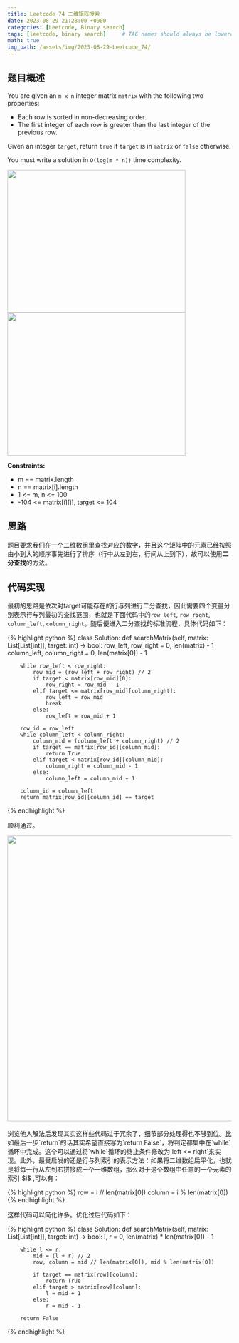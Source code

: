 ```yaml
---
title: Leetcode 74 二维矩阵搜索
date: 2023-08-29 21:28:00 +0900
categories: [Leetcode, Binary search]
tags: [leetcode, binary search]     # TAG names should always be lowercase
math: true
img_path: /assets/img/2023-08-29-Leetcode_74/
---
```


## 题目概述
You are given an `m x n` integer matrix `matrix` with the following two properties:

- Each row is sorted in non-decreasing order.
- The first integer of each row is greater than the last integer of the previous row.
  
Given an integer `target`, return `true` if `target` is in `matrix` or `false` otherwise.

You must write a solution in `O(log(m * n))` time complexity.

<div style="text-align: left">
<img src="leetcode74_1.png"
        width="400"
        height="320"/>
</div>

<div style="text-align: left">
<img src="leetcode74_2.png"
        width="400"
        height="320"/>
</div>

**Constraints:**
- m == matrix.length
- n == matrix\[i].length
- 1 <= m, n <= 100
- -104 <= matrix\[i][j], target <= 104

## 思路
题目要求我们在一个二维数组里查找对应的数字，并且这个矩阵中的元素已经按照由小到大的顺序事先进行了排序（行中从左到右，行间从上到下），故可以使用**二分查找**的方法。

## 代码实现
最初的思路是依次对target可能存在的行与列进行二分查找，因此需要四个变量分别表示行与列最初的查找范围，也就是下面代码中的`row_left`, `row_right`, `column_left`, `column_right`。随后便进入二分查找的标准流程，具体代码如下：

{% highlight python %}
class Solution:
    def searchMatrix(self, matrix: List[List[int]], target: int) -> bool:
        row_left, row_right = 0, len(matrix) - 1
        column_left, column_right = 0, len(matrix[0]) - 1

        while row_left < row_right:
            row_mid = (row_left + row_right) // 2
            if target < matrix[row_mid][0]:
                row_right = row_mid - 1
            elif target <= matrix[row_mid][column_right]:
                row_left = row_mid
                break
            else:
                row_left = row_mid + 1

        row_id = row_left
        while column_left < column_right:
            column_mid = (column_left + column_right) // 2
            if target == matrix[row_id][column_mid]:
                return True
            elif target < matrix[row_id][column_mid]:
                column_right = column_mid - 1
            else:
                column_left = column_mid + 1

        column_id = column_left
        return matrix[row_id][column_id] == target
{% endhighlight %}

顺利通过。

<div style="text-align: left">
<img src="leetcode74_3.png"
        width="800"
        height="640"/>
</div>

<br>
浏览他人解法后发现其实这样些代码过于冗余了，细节部分处理得也不够到位。比如最后一步`return`的话其实希望直接写为`return False`，将判定都集中在`while`循环中完成。这个可以通过将`while`循环的终止条件修改为`left <= right`来实现。此外，最受启发的还是行与列索引的表示方法：如果将二维数组扁平化，也就是将每一行从左到右拼接成一个一维数组，那么对于这个数组中任意的一个元素的索引 $i$ ,可以有：

{% highlight python %}
row = i // len(matrix[0])
column = i % len(matrix[0])
{% endhighlight %}

这样代码可以简化许多。优化过后代码如下：

{% highlight python %}
class Solution:
    def searchMatrix(self, matrix: List[List[int]], target: int) -> bool:
        l, r = 0, len(matrix) * len(matrix[0]) - 1

        while l <= r:
            mid = (l + r) // 2
            row, column = mid // len(matrix[0]), mid % len(matrix[0])
            
            if target == matrix[row][column]:
                return True
            elif target > matrix[row][column]:
                l = mid + 1
            else:
                r = mid - 1

        return False
{% endhighlight %}